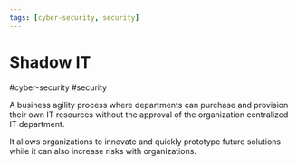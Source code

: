 ```yaml
---
tags: [cyber-security, security]
---
```

# Shadow IT
#cyber-security #security

A business agility process where departments can purchase and provision their own IT resources without the approval of the organization centralized IT department.

It allows organizations to innovate and quickly prototype future solutions while it can also increase risks with organizations.